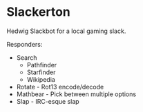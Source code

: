 # Slackerton

Hedwig Slackbot for a local gaming slack.

Responders:

* Search
  * Pathfinder
  * Starfinder
  * Wikipedia
* Rotate - Rot13 encode/decode
* Mathbear - Pick between multiple options
* Slap - IRC-esque slap
